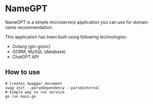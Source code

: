 # NameGPT

NameGPT is a simple microservice application you can use for domain name recommendation.

This application has been built using following technologies:
- Golang (gin-gonic)
- GORM, MySQL (database)
- ChatGPT API

## How to use

```shell
# Creates Swagger document
swag init --parseDependency --parseInternal
# Simple way to run service
go run main.go
```
